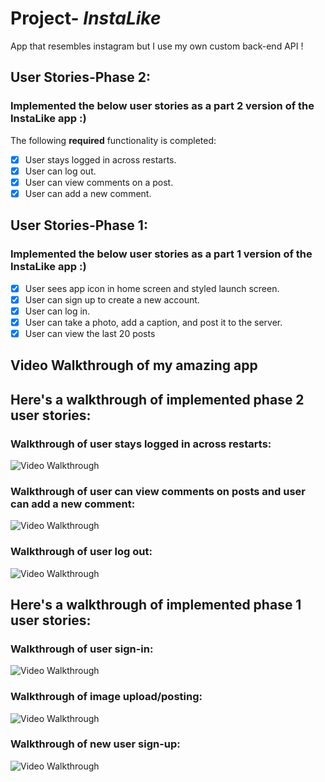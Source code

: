 # Project- *InstaLike*

App that resembles instagram but I use my own custom back-end API ! 

## User Stories-Phase 2:
### Implemented the below user stories as a part 2 version of the InstaLike app :)
The following **required** functionality is completed:
- [x] User stays logged in across restarts. 
- [x] User can log out. 
- [x] User can view comments on a post. 
- [x] User can add a new comment.

## User Stories-Phase 1:
### Implemented the below user stories as a part 1 version of the InstaLike app :)
- [x] User sees app icon in home screen and styled launch screen.
- [x] User can sign up to create a new account.
- [x] User can log in.
- [x] User can take a photo, add a caption, and post it to the server.
- [x] User can view the last 20 posts

## Video Walkthrough of my amazing app 
## Here's a walkthrough of implemented phase 2 user stories:

### Walkthrough of user stays logged in across restarts:

<img src='https://media.giphy.com/media/hyOpOLpglKip7NEPpJ/giphy.gif' width='' alt='Video Walkthrough' />

### Walkthrough of user can view comments on posts and user can add a new comment:

<img src='https://media.giphy.com/media/sn3dS27lgTwVKRcv6h/giphy.gif' width='' alt='Video Walkthrough' />

### Walkthrough of user log out:

<img src='https://media.giphy.com/media/yQvjccULym7A4sx37N/giphy.gif' width='' alt='Video Walkthrough' />


## Here's a walkthrough of implemented phase 1 user stories:
### Walkthrough of user sign-in:

<img src='https://media.giphy.com/media/P4k1AjgeWKcGmidjR3/giphy.gif' width='' alt='Video Walkthrough' />

### Walkthrough of image upload/posting:

<img src='https://media.giphy.com/media/WFKDQkyu20JO7jpU4e/giphy.gif' width='' alt='Video Walkthrough' />

### Walkthrough of new user sign-up:

<img src='https://media.giphy.com/media/giMvx1pykCMOg8GEnt/giphy.gif' width='' alt='Video Walkthrough' />
